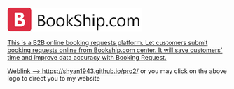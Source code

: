 <a href="https://shyan1943.github.io/pro2/"><img src="pic/logo.png">

This is a B2B online booking requests platform. Let customers submit booking requests online from Bookship.com center. It will save customers' time and improve data accuracy with Booking Request. 

Weblink --> https://shyan1943.github.io/pro2/ or you may click on the above logo to direct you to my website


